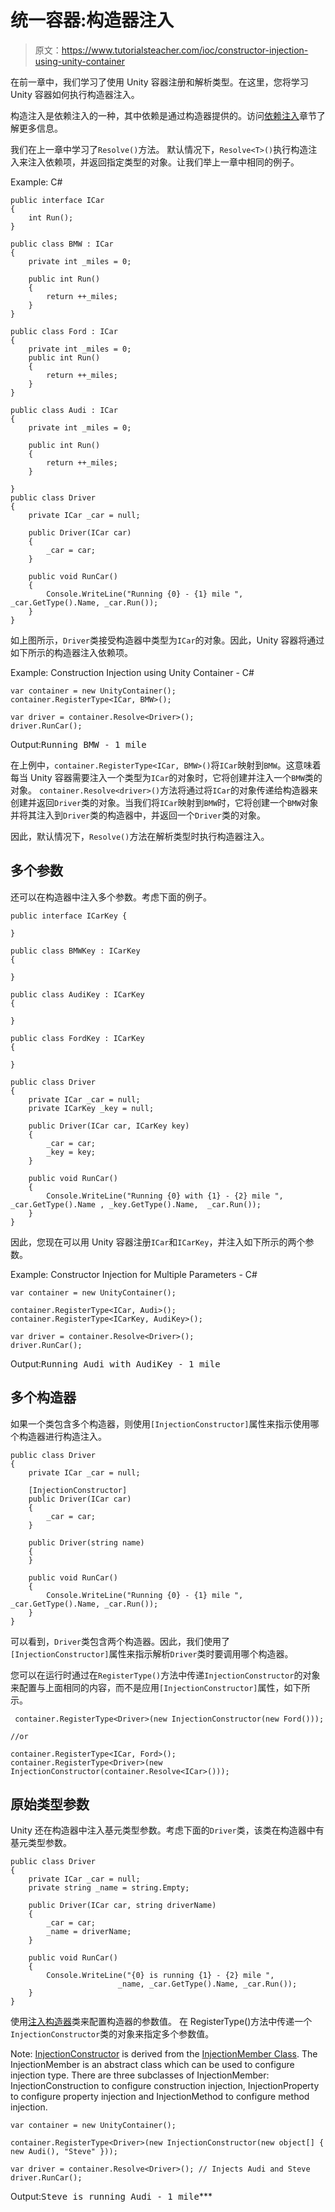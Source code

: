 # 统一容器:构造器注入

> 原文：<https://www.tutorialsteacher.com/ioc/constructor-injection-using-unity-container>

在前一章中，我们学习了使用 Unity 容器注册和解析类型。在这里，您将学习 Unity 容器如何执行构造器注入。

构造注入是依赖注入的一种，其中依赖是通过构造器提供的。访问[依赖注入](/ioc/dependency-injection)章节了解更多信息。

我们在上一章中学习了`Resolve()`方法。 默认情况下，`Resolve<T>()`执行构造注入来注入依赖项，并返回指定类型的对象。让我们举上一章中相同的例子。

Example: C# 

```
public interface ICar
{
    int Run();
}

public class BMW : ICar
{
    private int _miles = 0;

    public int Run()
    {
        return ++_miles;
    }
}

public class Ford : ICar
{
    private int _miles = 0;
    public int Run()
    {
        return ++_miles;
    }
}

public class Audi : ICar
{
    private int _miles = 0;

    public int Run()
    {
        return ++_miles;
    }

}
public class Driver
{
    private ICar _car = null;

    public Driver(ICar car)
    {
        _car = car;
    }

    public void RunCar()
    {
        Console.WriteLine("Running {0} - {1} mile ", _car.GetType().Name, _car.Run());
    }
} 
```

如上图所示，`Driver`类接受构造器中类型为`ICar`的对象。因此，Unity 容器将通过如下所示的构造器注入依赖项。

Example: Construction Injection using Unity Container - C# 

```
var container = new UnityContainer();
container.RegisterType<ICar, BMW>();

var driver = container.Resolve<Driver>();
driver.RunCar(); 
```

Output:<samp>Running BMW - 1 mile</samp>

在上例中，`container.RegisterType<ICar, BMW>()`将`ICar`映射到`BMW`。这意味着每当 Unity 容器需要注入一个类型为`ICar`的对象时，它将创建并注入一个`BMW`类的对象。 `container.Resolve<driver>()`方法将通过将`ICar`的对象传递给构造器来创建并返回`Driver`类的对象。当我们将`ICar`映射到`BMW`时，它将创建一个`BMW`对象并将其注入到`Driver`类的构造器中，并返回一个`Driver`类的对象。

因此，默认情况下，`Resolve()`方法在解析类型时执行构造器注入。

## 多个参数

还可以在构造器中注入多个参数。考虑下面的例子。

```
public interface ICarKey { 

}

public class BMWKey : ICarKey 
{

}

public class AudiKey : ICarKey 
{

}

public class FordKey : ICarKey 
{

}

public class Driver
{
    private ICar _car = null;
    private ICarKey _key = null;

    public Driver(ICar car, ICarKey key) 
    {
        _car = car;
        _key = key;
    }

    public void RunCar()
    {
        Console.WriteLine("Running {0} with {1} - {2} mile ", _car.GetType().Name , _key.GetType().Name,  _car.Run());
    }
} 
```

因此，您现在可以用 Unity 容器注册`ICar`和`ICarKey`，并注入如下所示的两个参数。

Example: Constructor Injection for Multiple Parameters - C# 

```
var container = new UnityContainer();

container.RegisterType<ICar, Audi>();
container.RegisterType<ICarKey, AudiKey>();

var driver = container.Resolve<Driver>();
driver.RunCar(); 
```

Output:<samp>Running Audi with AudiKey - 1 mile</samp>

## 多个构造器

如果一个类包含多个构造器，则使用`[InjectionConstructor]`属性来指示使用哪个构造器进行构造注入。

```
public class Driver
{
    private ICar _car = null;

    [InjectionConstructor]
    public Driver(ICar car)
    {
        _car = car;
    }

    public Driver(string name)
    {
    }

    public void RunCar()
    {
        Console.WriteLine("Running {0} - {1} mile ", _car.GetType().Name, _car.Run());
    }
} 
```

可以看到，`Driver`类包含两个构造器。因此，我们使用了`[InjectionConstructor]`属性来指示解析`Driver`类时要调用哪个构造器。

您可以在运行时通过在`RegisterType()`方法中传递`InjectionConstructor`的对象来配置与上面相同的内容，而不是应用`[InjectionConstructor]`属性，如下所示。

```
 container.RegisterType<Driver>(new InjectionConstructor(new Ford()));

//or 

container.RegisterType<ICar, Ford>();
container.RegisterType<Driver>(new InjectionConstructor(container.Resolve<ICar>())); 
```

## 原始类型参数

Unity 还在构造器中注入基元类型参数。考虑下面的`Driver`类，该类在构造器中有基元类型参数。

```
public class Driver
{
    private ICar _car = null;
    private string _name = string.Empty;

    public Driver(ICar car, string driverName)
    {
        _car = car;
        _name = driverName;
    }

    public void RunCar()
    {
        Console.WriteLine("{0} is running {1} - {2} mile ", 
                        _name, _car.GetType().Name, _car.Run());
    }
} 
```

使用[注入构造器](https://msdn.microsoft.com/en-us/library/microsoft.practices.unity.injectionconstructor.aspx "InjectionConstructor on MSDN")类来配置构造器的参数值。 在 RegisterType()方法中传递一个`InjectionConstructor`类的对象来指定多个参数值。

Note: [InjectionConstructor](https://msdn.microsoft.com/en-us/library/microsoft.practices.unity.injectionconstructor.aspx "InjectionConstructor on MSDN") is derived from the [InjectionMember Class](https://msdn.microsoft.com/en-us/library/microsoft.practices.unity.injectionmember.aspx "InjectionMember"). The InjectionMember is an abstract class which can be used to configure injection type. There are three subclasses of InjectionMember: InjectionConstruction to configure construction injection, InjectionProperty to configure property injection and InjectionMethod to configure method injection.

```
var container = new UnityContainer();

container.RegisterType<Driver>(new InjectionConstructor(new object[] { new Audi(), "Steve" }));

var driver = container.Resolve<Driver>(); // Injects Audi and Steve
driver.RunCar(); 
```

Output:<samp>Steve is running Audi - 1 mile</samp>***
